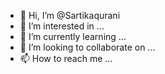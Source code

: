 - 👋 Hi, I’m @Sartikaqurani
- 👀 I’m interested in ...
- 🌱 I’m currently learning ...
- 💞️ I’m looking to collaborate on ...
- 📫 How to reach me ...

<!---
Sartikaqurani/Sartikaqurani is a ✨ special ✨ repository because its `README.md` (this file) appears on your GitHub profile.
You can click the Preview link to take a look at your changes.
--->
